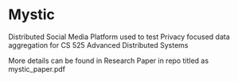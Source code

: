 # Mystic
Distributed Social Media Platform used to test Privacy focused data aggregation for CS 525 Advanced Distributed Systems

More details can be found in Research Paper in repo titled as mystic_paper.pdf
